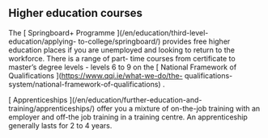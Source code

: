 ##  Higher education courses

The [ Springboard+ Programme ](/en/education/third-level-education/applying-
to-college/springboard/) provides free higher education places if you are
unemployed and looking to return to the workforce. There is a range of part-
time courses from certificate to master’s degree levels - levels 6 to 9 on the
[ National Framework of Qualifications ](https://www.qqi.ie/what-we-do/the-
qualifications-system/national-framework-of-qualifications) .

[ Apprenticeships ](/en/education/further-education-and-
training/apprenticeships/) offer you a mixture of on-the-job training with an
employer and off-the job training in a training centre. An apprenticeship
generally lasts for 2 to 4 years.
